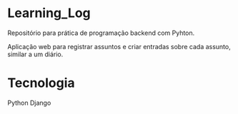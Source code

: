 # Learning_Log

Repositório para prática de programação backend com Pyhton.

Aplicação web para registrar assuntos e criar entradas sobre cada assunto, similar a um diário.

# Tecnologia
  Python
  Django

